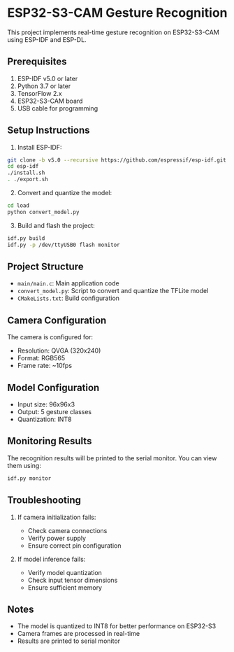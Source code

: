 # ESP32-S3-CAM Gesture Recognition

This project implements real-time gesture recognition on ESP32-S3-CAM using ESP-IDF and ESP-DL.

## Prerequisites

1. ESP-IDF v5.0 or later
2. Python 3.7 or later
3. TensorFlow 2.x
4. ESP32-S3-CAM board
5. USB cable for programming

## Setup Instructions

1. Install ESP-IDF:
```bash
git clone -b v5.0 --recursive https://github.com/espressif/esp-idf.git
cd esp-idf
./install.sh
. ./export.sh
```

2. Convert and quantize the model:
```bash
cd load
python convert_model.py
```

3. Build and flash the project:
```bash
idf.py build
idf.py -p /dev/ttyUSB0 flash monitor
```

## Project Structure

- `main/main.c`: Main application code
- `convert_model.py`: Script to convert and quantize the TFLite model
- `CMakeLists.txt`: Build configuration

## Camera Configuration

The camera is configured for:
- Resolution: QVGA (320x240)
- Format: RGB565
- Frame rate: ~10fps

## Model Configuration

- Input size: 96x96x3
- Output: 5 gesture classes
- Quantization: INT8

## Monitoring Results

The recognition results will be printed to the serial monitor. You can view them using:
```bash
idf.py monitor
```

## Troubleshooting

1. If camera initialization fails:
   - Check camera connections
   - Verify power supply
   - Ensure correct pin configuration

2. If model inference fails:
   - Verify model quantization
   - Check input tensor dimensions
   - Ensure sufficient memory

## Notes

- The model is quantized to INT8 for better performance on ESP32-S3
- Camera frames are processed in real-time
- Results are printed to serial monitor 
